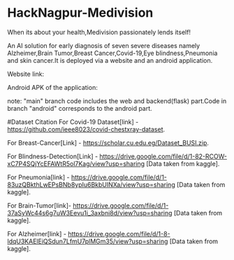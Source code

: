 # HackNagpur-Medivision
When its about your health,Medivision passionately lends itself!

An AI solution for early diagnosis of seven severe diseases namely Alzheimer,Brain Tumor,Breast Cancer,Covid-19,Eye blindness,Pneumonia and skin cancer.It is deployed via a website and an android application.

Website link:

Android APK of the application:

note: "main" branch code includes the web and backend(flask) part.Code in branch "android" corresponds to the android part.

#Dataset Citation
For Covid-19 Dataset[link] - https://github.com/ieee8023/covid-chestxray-dataset.

For Breast-Cancer[Link] - https://scholar.cu.edu.eg/Dataset_BUSI.zip.

For Blindness-Detection[Link] - https://drive.google.com/file/d/1-82-RCOW-xC7P4SQjYcEFAWtR5ol7Kag/view?usp=sharing [Data taken from kaggle].

For Pneumonia[link] - https://drive.google.com/file/d/1-83uzQBkthLwEPsBNb8ypIu6BkbUINXa/view?usp=sharing [Data taken from kaggle].

For Brain-Tumor[link]- https://drive.google.com/file/d/1-37aSyWc44s6g7uW3Eevu1i_3axbni8d/view?usp=sharing [Data taken from kaggle].

For Alzheimer[link] - https://drive.google.com/file/d/1-8-ldqU3KAElEiQSdun7LfmU7plMGm35/view?usp=sharing [Data taken from kaggle].
